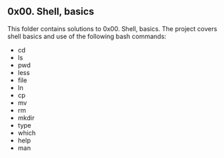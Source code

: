 ## 0x00. Shell, basics
This folder contains solutions to 0x00. Shell, basics. 
The project covers shell basics and use of the following bash commands:
- cd
- ls
- pwd
- less
- file
- ln
- cp
- mv
- rm
- mkdir
- type
- which
- help
- man
